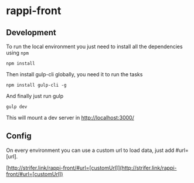 # rappi-front

## Development

To run the local environment you just need to install all the dependencies using `npm`

```
npm install
```

Then install gulp-cli globally, you need it to run the tasks

```
npm install gulp-cli -g
```

And finally just run gulp

```
gulp dev
```

This will mount a dev server in [http://localhost:3000/](http://localhost:3000/)

## Config

On every environment you can use a custom url to load data, just add #url=[url].

[http://strifer.link/rappi-front/#url=[customUrl]](http://strifer.link/rappi-front/#url=[customUrl])
